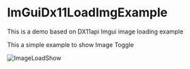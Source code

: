 # ImGuiDx11LoadImgExample
 This is a demo based on DX11api Imgui image loading example

This a simple example to show Image Toggle

![ImageLoadShow](.\ImageLoadShow.gif)
